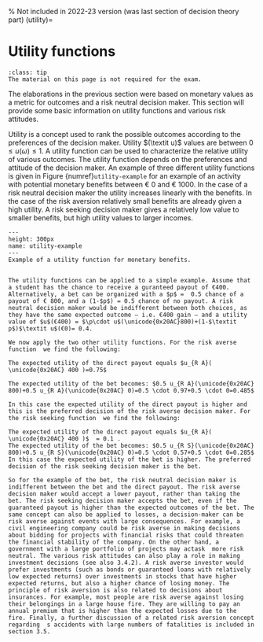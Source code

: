 % Not included in 2022-23 version (was last section of decision theory part)
(utility)=
# Utility functions

```{admonition} MUDE Exam Information
:class: tip
The material on this page is not required for the exam.
```

The elaborations in the previous section were based on monetary values as a metric for outcomes and a risk neutral decision maker. This section will provide some basic information on utility functions and various risk attitudes.

Utility is a concept used to rank the possible outcomes according to the preferences of the decision maker. Utility $(\textit u)$ values are between $0\leq \textit{u}(\omega)\leq 1$. A utility function can be used to characterize the relative utility of various outcomes. The utility function depends on the preferences and attitude of the decision maker. An example of three different utility functions is given in Figure {numref}`utility-example` for an example of an activity with potential monetary benefits between € 0 and € 1000. In the case of a risk neutral decision maker the utility increases linearly with the benefits. In the case of the risk aversion relatively small benefits are already given a high utility. A risk seeking decision maker gives a relatively low value to smaller benefits, but high utility values to larger incomes. 

```{figure} ../figures/utility-example.png
---
height: 300px
name: utility-example
---
Example of a utility function for monetary benefits.
```

 ```{admonition} Example: a bet

The utility functions can be applied to a simple example. Assume that a student has the chance to receive a guranteed payout of €400. Alternatively, a bet can be organized with a $p$ =  0.5 chance of a payout of € 800, and a (1-$p$) = 0.5 chance of no payout. A risk neutral decision maker would be indifferent between both choices, as they have the same expected outcome – i.e. €400 gain – and a utility value of $u$(€400) = $\p\cdot u$(\unicode{0x20AC}800)+(1-$\textit p$)$\textit u$(€0)= 0.4.  

We now apply the two other utility functions. For the risk averse function  we find the following:

The expected utility of the direct payout equals $u_{R A}( \unicode{0x20AC} 400 )=0.75$

The expected utility of the bet becomes: $0.5 u_{R A}(\unicode{0x20AC} 800)+0.5 u_{R A}(\unicode{0x20AC} 0)=0.5 \cdot 0.97+0.5 \cdot 0=0.485$  

In this case the expected utility of the direct payout is higher and this is the preferred decision of the risk averse decision maker. For the risk seeking function  we find the following:

The expected utility of the direct payout equals $u_{R A}( \unicode{0x20AC} 400 )$  = 0.1 .  
The expected utility of the bet becomes: $0.5 u_{R S}(\unicode{0x20AC} 800)+0.5 u_{R S}(\unicode{0x20AC} 0)=0.5 \cdot 0.57+0.5 \cdot 0=0.285$   
In this case the expected utility of the bet is higher. The preferred decision of the risk seeking decision maker is the bet.

So for the example of the bet, the risk neutral decision maker is indifferent between the bet and the direct payout. The risk averse decision maker would accept a lower payout, rather than taking the bet. The risk seeking decision maker accepts the bet, even if the guaranteed payout is higher than the expected outcomes of the bet. The same concept can also be applied to losses, a decision-maker can be risk averse against events with large consequences. For example, a civil engineering company could be risk averse in making decisions about bidding for projects with financial risks that could threaten the financial stability of the company. On the other hand, a government with a large portfolio of projects may actask  more risk neutral. The various risk attitudes can also play a role in making investment decisions (see also 3.4.2). A risk averse investor would prefer investments (such as bonds or guaranteed loans with relatively low expected returns) over investments in stocks that have higher expected returns, but also a higher chance of losing money. The principle of risk aversion is also related to decisions about insurances. For example, most people are risk averse against losing their belongings in a large house fire. They are willing to pay an annual premium that is higher than the expected losses due to the fire. Finally, a further discussion of a related risk aversion concept regarding  s accidents with large numbers of fatalities is included in section 3.5.
```